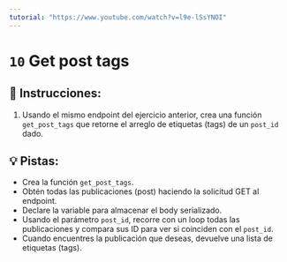 ```yaml
---
tutorial: "https://www.youtube.com/watch?v=l9e-lSsYNOI"
---
```


# `10` Get post tags

## 📝 Instrucciones:

1. Usando el mismo endpoint del ejercicio anterior, crea una función `get_post_tags` que retorne el arreglo de etiquetas (tags) de un `post_id` dado.

## 💡 Pistas:

+ Crea la función `get_post_tags`.
+ Obtén todas las publicaciones (post) haciendo la solicitud GET al endpoint.
+ Declare la variable para almacenar el body serializado.
+ Usando el parámetro `post_id`, recorre con un loop todas las publicaciones y compara sus ID para ver si coinciden con el `post_id`.
+ Cuando encuentres la publicación que deseas, devuelve una lista de etiquetas (tags).

